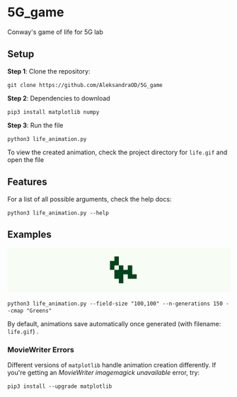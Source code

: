 # 5G_game
Conway's game of life for 5G lab

## Setup

**Step 1**: Clone the repository: 
```
git clone https://github.com/AleksandraOD/5G_game
```

**Step 2**: Dependencies to download 
```
pip3 install matplotlib numpy
```
**Step 3**: Run the file
```
python3 life_animation.py
```
To view the created animation, check the project directory for `life.gif` and open the file


## Features

For a list of all possible arguments, check the help docs:


```
python3 life_animation.py --help
```

## Examples
![Infinite](https://github.com/AleksandraOD/5G_game/blob/master/life.gif)
```
python3 life_animation.py --field-size "100,100" --n-generations 150 --cmap "Greens"
```

By default, animations save automatically once generated (with filename: `life.gif`) .

### MovieWriter Errors
Different versions of `matplotlib` handle animation creation differently. If you're getting an *MovieWriter imagemagick unavailable* error, try:
```
pip3 install --upgrade matplotlib
```
